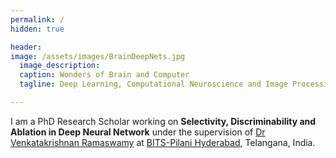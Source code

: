 ```yaml
---
permalink: /
hidden: true

header:
image: /assets/images/BrainDeepNets.jpg 
  image_description: 
  caption: Wonders of Brain and Computer  
  tagline: Deep Learning, Computational Neuroscience and Image Processing.

---
```


I am a PhD Research Scholar working on **Selectivity, Discriminability and Ablation in Deep Neural Network** under the supervision of [Dr Venkatakrishnan Ramaswamy](http://brain.bits-hyderabad.ac.in/venkat/) at [BITS-Pilani Hyderabad](https://www.bits-pilani.ac.in/hyderabad/computerscience/ComputerScience), Telangana, India.  


